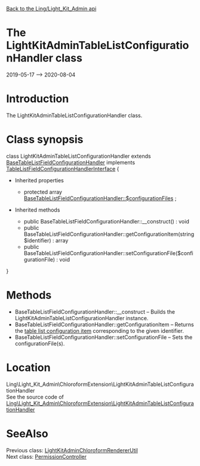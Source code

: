 [Back to the Ling/Light_Kit_Admin api](https://github.com/lingtalfi/Light_Kit_Admin/blob/master/doc/api/Ling/Light_Kit_Admin.md)



The LightKitAdminTableListConfigurationHandler class
================
2019-05-17 --> 2020-08-04






Introduction
============

The LightKitAdminTableListConfigurationHandler class.



Class synopsis
==============


class <span class="pl-k">LightKitAdminTableListConfigurationHandler</span> extends [BaseTableListFieldConfigurationHandler](https://github.com/lingtalfi/Light_ChloroformExtension/blob/master/doc/api/Ling/Light_ChloroformExtension/Field/TableList/BaseTableListFieldConfigurationHandler.md) implements [TableListFieldConfigurationHandlerInterface](https://github.com/lingtalfi/Light_ChloroformExtension/blob/master/doc/api/Ling/Light_ChloroformExtension/Field/TableList/TableListFieldConfigurationHandlerInterface.md) {

- Inherited properties
    - protected array [BaseTableListFieldConfigurationHandler::$configurationFiles](#property-configurationFiles) ;

- Inherited methods
    - public BaseTableListFieldConfigurationHandler::__construct() : void
    - public BaseTableListFieldConfigurationHandler::getConfigurationItem(string $identifier) : array
    - public BaseTableListFieldConfigurationHandler::setConfigurationFile($configurationFile) : void

}






Methods
==============

- BaseTableListFieldConfigurationHandler::__construct &ndash; Builds the LightKitAdminTableListConfigurationHandler instance.
- BaseTableListFieldConfigurationHandler::getConfigurationItem &ndash; Returns the [table list configuration item](https://github.com/lingtalfi/Light_ChloroformExtension/blob/master/doc/pages/conception-notes.md#configuration-item) corresponding to the given identifier.
- BaseTableListFieldConfigurationHandler::setConfigurationFile &ndash; Sets the configurationFile(s).





Location
=============
Ling\Light_Kit_Admin\ChloroformExtension\LightKitAdminTableListConfigurationHandler<br>
See the source code of [Ling\Light_Kit_Admin\ChloroformExtension\LightKitAdminTableListConfigurationHandler](https://github.com/lingtalfi/Light_Kit_Admin/blob/master/ChloroformExtension/LightKitAdminTableListConfigurationHandler.php)



SeeAlso
==============
Previous class: [LightKitAdminChloroformRendererUtil](https://github.com/lingtalfi/Light_Kit_Admin/blob/master/doc/api/Ling/Light_Kit_Admin/Chloroform/LightKitAdminChloroformRendererUtil.md)<br>Next class: [PermissionController](https://github.com/lingtalfi/Light_Kit_Admin/blob/master/doc/api/Ling/Light_Kit_Admin/Controller/Admin/PermissionController.md)<br>
